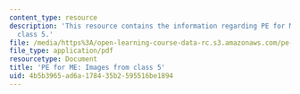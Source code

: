 ```yaml
---
content_type: resource
description: 'This resource contains the information regarding PE for ME: Images from
  class 5.'
file: /media/https%3A/open-learning-course-data-rc.s3.amazonaws.com/pe-920-pe-for-me-spring-2005/4b5b3965ad6a178435b2595516be1894_MITPE_920S05_5.pdf
file_type: application/pdf
resourcetype: Document
title: 'PE for ME: Images from class 5'
uid: 4b5b3965-ad6a-1784-35b2-595516be1894
---
```

